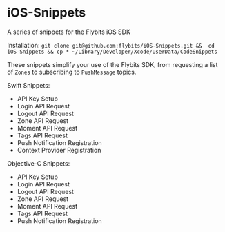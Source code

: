 # iOS-Snippets
A series of snippets for the Flybits iOS SDK

Installation:
``git clone git@github.com:flybits/iOS-Snippets.git &&  cd iOS-Snippets && cp * ~/Library/Developer/Xcode/UserData/CodeSnippets``

These snippets simplify your use of the Flybits SDK, from requesting a list of ``Zones`` to subscribing to ``PushMessage`` topics.

Swift Snippets:
- API Key Setup
- Login API Request
- Logout API Request
- Zone API Request
- Moment API Request
- Tags API Request
- Push Notification Registration
- Context Provider Registration

Objective-C Snippets:
- API Key Setup
- Login API Request
- Logout API Request
- Zone API Request
- Moment API Request
- Tags API Request
- Push Notification Registration
